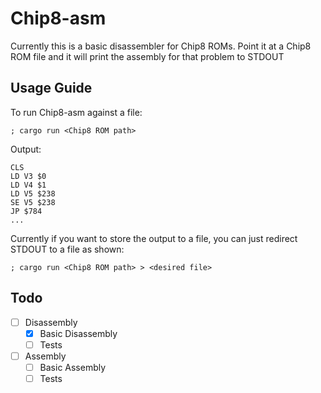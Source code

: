 # Chip8-asm

Currently this is a basic disassembler for Chip8 ROMs.
Point it at a Chip8 ROM file and it will print the assembly for that problem to STDOUT

## Usage Guide

To run Chip8-asm against a file:

`; cargo run <Chip8 ROM path>`

Output: 
```
CLS
LD V3 $0
LD V4 $1
LD V5 $238
SE V5 $238
JP $784
...
```

Currently if you want to store the output to a file, you can just redirect STDOUT to a file as shown:

`; cargo run <Chip8 ROM path> > <desired file>`

## Todo
- [ ] Disassembly 
  - [x] Basic Disassembly 
  - [ ] Tests
- [ ] Assembly
  - [ ] Basic Assembly 
  - [ ] Tests
